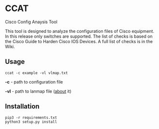 # CCAT
Cisco Config Anaysis Tool

This tool is designed to analyze the configuration files of Cisco equipment. In this release only switches are supported. The list of checks is based on the Cisco Guide to Harden Cisco IOS Devices.
A full list of checks is in the Wiki.
## Usage  

`ccat -c example -vl vlmap.txt` 

**-c** - path to configuration file

**-vl** - path to lanmap file ([about](https://github.com/cisco-config-analysis-tool/ccat/wiki/Lan-map-file) it)

## Installation  

`pip3 -r requirements.txt`  
`python3 setup.py install`  
